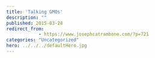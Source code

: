 ```yaml
---
title: 'Talking GMOs'
description: ""
published: 2015-03-28
redirect_from: 
            - https://www.josephcatrambone.com/?p=721
categories: "Uncategorized"
hero: ../../../defaultHero.jpg
---
```

